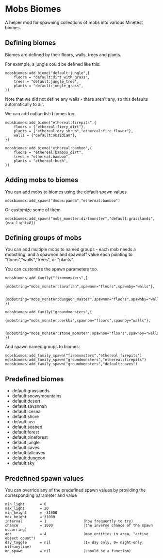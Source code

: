 # Mobs Biomes

A helper mod for spawning collections of mobs into various Minetest biomes.

## Defining biomes

Biomes are defined by their floors, walls, trees and plants.

For example, a jungle could be defined like this:

	mobsbiomes:add_biome("default:jungle",{
		floors = "default:dirt_with_grass",
		trees = "default:jungle_tree",
		plants = "default:jungle_grass",
	})

Note that we did not define any walls - there aren't any, so this defaults automatically to air.

We can add outlandish biomes too:

	mobsbiomes:add_biome("ethereal:firepits",{
		floors = {"ethereal:fiery_dirt"},
		plants = {"ethereal:dry_shrub","ethereal:fire_flower"},
		walls = {"default:obsidian"},
	})

	mobsbiomes:add_biome("ethereal:bamboo",{
		floors = "ethereal:bamboo_dirt",
		trees = "ethereal:bamboo",
		plants = "ethereal:bush",
	})

## Adding mobs to biomes

You can add mobs to biomes using the default spawn values

	mobsbiomes:add_spawn("dmobs:panda","ethereal:bamboo")

Or customize some of them

	mobsbiomes:add_spawn("mobs_monster:dirtmonster","default:grasslands",{max_light=8})

## Defining groups of mobs

You can add multiple mobs to named groups - each mob needs a mobstring, and a spawnon and spawnoff value each pointing to "floors","walls","trees", or "plants".

You can customize the spawn parameters too.

	mobsbiomes:add_family("firemonsters",{
		{mobstring="mobs_monster:lavaflan",spawnon="floors",spawnby="walls"},

		{mobstring="mobs_monster:dungeon_master",spawnon="floors",spawnby="walls",max_light=10,chance=2000},
	})

	mobsbiomes:add_family("groundmonsters",{
		{mobstring="mobs_monster:oerkki",spawnon="floors",spawnby="walls"},

		{mobstring="mobs_monster:stone_monster",spawnon="floors",spawnby="walls"},
	})

And spawn named groups to biomes:

	mobsbiomes:add_family_spawn("firemonsters","ethereal:firepits")
	mobsbiomes:add_family_spawn("groundmonsters","ethereal:firepits")
	mobsbiomes:add_family_spawn("groundmonsters","default:caves")

## Predefined biomes

  * default:grasslands
  * default:snowymountains
  * default:desert
  * default:savannah
  * default:icesea
  * default:shore
  * default:sea
  * default:seabed
  * default:forest
  * default:pineforest
  * default:jungle
  * default:caves
  * default:tallcaves
  * default:dungeon
  * default:sky 

## Predefined spawn values

You can override any of the predefined spawn values by providing the corresponding parameter and value

	min_light       = 0
	max_light       = 20
	min_height      = -31000
	max_height      = 31000
	interval        = 1                 (how frequently to try)
	chance          = 1000              (the inverse chance of the spawn occurring)
	aoc             = 4                 (max entities in area, "active object count")
	day_toggle      = nil               (1= day only, 0= night-only, nil=anytime)
	on_spawn        = nil               (should be a function)


